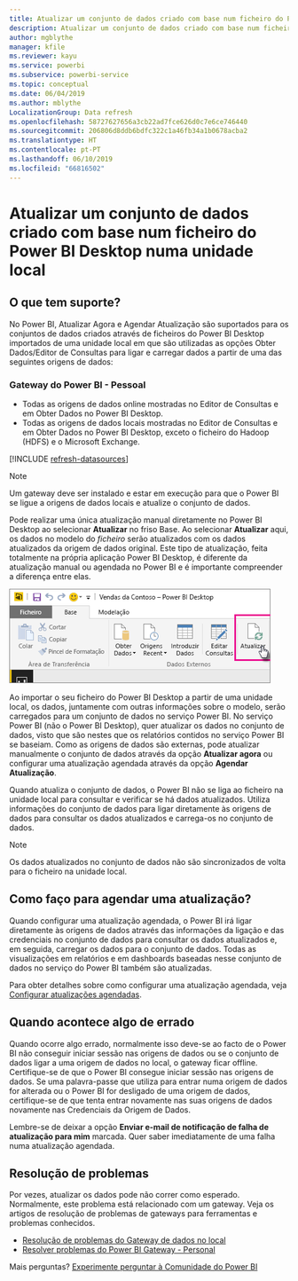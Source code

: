 ```yaml
---
title: Atualizar um conjunto de dados criado com base num ficheiro do Power BI Desktop – local
description: Atualizar um conjunto de dados criado com base num ficheiro do Power BI Desktop numa unidade local
author: mgblythe
manager: kfile
ms.reviewer: kayu
ms.service: powerbi
ms.subservice: powerbi-service
ms.topic: conceptual
ms.date: 06/04/2019
ms.author: mblythe
LocalizationGroup: Data refresh
ms.openlocfilehash: 58727627656a3cb22ad7fce626d0c7e6ce746440
ms.sourcegitcommit: 206806d8ddb6bdfc322c1a46fb34a1b0678acba2
ms.translationtype: HT
ms.contentlocale: pt-PT
ms.lasthandoff: 06/10/2019
ms.locfileid: "66816502"
---
```

# <a name="refresh-a-dataset-created-from-a-power-bi-desktop-file-on-a-local-drive"></a>Atualizar um conjunto de dados criado com base num ficheiro do Power BI Desktop numa unidade local

## <a name="whats-supported"></a>O que tem suporte?

No Power BI, Atualizar Agora e Agendar Atualização são suportados para os conjuntos de dados criados através de ficheiros do Power BI Desktop importados de uma unidade local em que são utilizadas as opções Obter Dados/Editor de Consultas para ligar e carregar dados a partir de uma das seguintes origens de dados:

### <a name="power-bi-gateway---personal"></a>Gateway do Power BI - Pessoal

- Todas as origens de dados online mostradas no Editor de Consultas e em Obter Dados no Power BI Desktop.
- Todas as origens de dados locais mostradas no Editor de Consultas e em Obter Dados no Power BI Desktop, exceto o ficheiro do Hadoop (HDFS) e o Microsoft Exchange.

<!-- Refresh Data sources-->
[!INCLUDE [refresh-datasources](./includes/refresh-datasources.md)]

> [!NOTE]
> Um gateway deve ser instalado e estar em execução para que o Power BI se ligue a origens de dados locais e atualize o conjunto de dados.
>
>

Pode realizar uma única atualização manual diretamente no Power BI Desktop ao selecionar **Atualizar** no friso Base. Ao selecionar **Atualizar** aqui, os dados no modelo do *ficheiro* serão atualizados com os dados atualizados da origem de dados original. Este tipo de atualização, feita totalmente na própria aplicação Power BI Desktop, é diferente da atualização manual ou agendada no Power BI e é importante compreender a diferença entre elas.

![Atualizar](media/refresh-desktop-file-local-drive/pbix-refresh.png)

Ao importar o seu ficheiro do Power BI Desktop a partir de uma unidade local, os dados, juntamente com outras informações sobre o modelo, serão carregados para um conjunto de dados no serviço Power BI. No serviço Power BI (não o Power BI Desktop), quer atualizar os dados no conjunto de dados, visto que são nestes que os relatórios contidos no serviço Power BI se baseiam. Como as origens de dados são externas, pode atualizar manualmente o conjunto de dados através da opção **Atualizar agora** ou configurar uma atualização agendada através da opção **Agendar Atualização**.

Quando atualiza o conjunto de dados, o Power BI não se liga ao ficheiro na unidade local para consultar e verificar se há dados atualizados. Utiliza informações do conjunto de dados para ligar diretamente às origens de dados para consultar os dados atualizados e carrega-os no conjunto de dados.

> [!NOTE]
> Os dados atualizados no conjunto de dados não são sincronizados de volta para o ficheiro na unidade local.
>
>

## <a name="how-do-i-schedule-refresh"></a>Como faço para agendar uma atualização?

Quando configurar uma atualização agendada, o Power BI irá ligar diretamente às origens de dados através das informações da ligação e das credenciais no conjunto de dados para consultar os dados atualizados e, em seguida, carregar os dados para o conjunto de dados. Todas as visualizações em relatórios e em dashboards baseadas nesse conjunto de dados no serviço do Power BI também são atualizadas.

Para obter detalhes sobre como configurar uma atualização agendada, veja [Configurar atualizações agendadas](refresh-scheduled-refresh.md).

## <a name="when-things-go-wrong"></a>Quando acontece algo de errado

Quando ocorre algo errado, normalmente isso deve-se ao facto de o Power BI não conseguir iniciar sessão nas origens de dados ou se o conjunto de dados ligar a uma origem de dados no local, o gateway ficar offline. Certifique-se de que o Power BI consegue iniciar sessão nas origens de dados. Se uma palavra-passe que utiliza para entrar numa origem de dados for alterada ou o Power BI for desligado de uma origem de dados, certifique-se de que tenta entrar novamente nas suas origens de dados novamente nas Credenciais da Origem de Dados.

Lembre-se de deixar a opção **Enviar e-mail de notificação de falha de atualização para mim** marcada. Quer saber imediatamente de uma falha numa atualização agendada.

## <a name="troubleshooting"></a>Resolução de problemas

Por vezes, atualizar os dados pode não correr como esperado. Normalmente, este problema está relacionado com um gateway. Veja os artigos de resolução de problemas de gateways para ferramentas e problemas conhecidos.

- [Resolução de problemas do Gateway de dados no local](service-gateway-onprem-tshoot.md)
- [Resolver problemas do Power BI Gateway - Personal](service-admin-troubleshooting-power-bi-personal-gateway.md)

Mais perguntas? [Experimente perguntar à Comunidade do Power BI](http://community.powerbi.com/)

